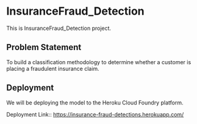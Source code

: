 # InsuranceFraud_Detection
This is InsuranceFraud_Detection project.
## Problem Statement
To build a classification methodology to determine whether a customer is placing a fraudulent insurance claim.

## Deployment
We will be deploying the model to the Heroku Cloud Foundry platform. 

Deployment Link:: https://insurance-fraud-detections.herokuapp.com/
